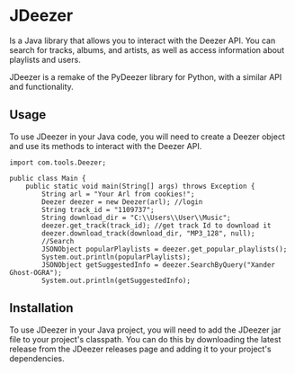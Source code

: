 
# JDeezer

Is a Java library that allows you to interact with the Deezer API. You can search for tracks, albums, and artists, as well as access information about playlists and users.

JDeezer is a remake of the PyDeezer library for Python, with a similar API and functionality.


## Usage
To use JDeezer in your Java code, you will need to create a Deezer object and use its methods to interact with the Deezer API.
```
import com.tools.Deezer;

public class Main {
    public static void main(String[] args) throws Exception {
        String arl = "Your Arl from cookies!";
        Deezer deezer = new Deezer(arl); //login
        String track_id = "1109737";
        String download_dir = "C:\\Users\\User\\Music";
        deezer.get_track(track_id); //get track Id to download it
        deezer.download_track(download_dir, "MP3_128", null);
        //Search
        JSONObject popularPlaylists = deezer.get_popular_playlists();
        System.out.println(popularPlaylists);
        JSONObject getSuggestedInfo = deezer.SearchByQuery("Xander Ghost-OGRA");
        System.out.println(getSuggestedInfo);
```


## Installation
To use JDeezer in your Java project, you will need to add the JDeezer jar file to your project's classpath. You can do this by downloading the latest release from the JDeezer releases page and adding it to your project's dependencies.
